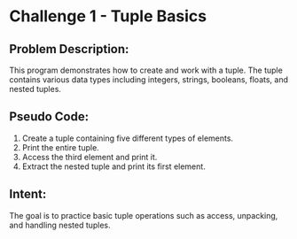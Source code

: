 # Challenge 1 - Tuple Basics

## Problem Description:
This program demonstrates how to create and work with a tuple. The tuple contains various data types including integers, strings, booleans, floats, and nested tuples.

## Pseudo Code:
1. Create a tuple containing five different types of elements.
2. Print the entire tuple.
3. Access the third element and print it.
4. Extract the nested tuple and print its first element.

## Intent:
The goal is to practice basic tuple operations such as access, unpacking, and handling nested tuples.

